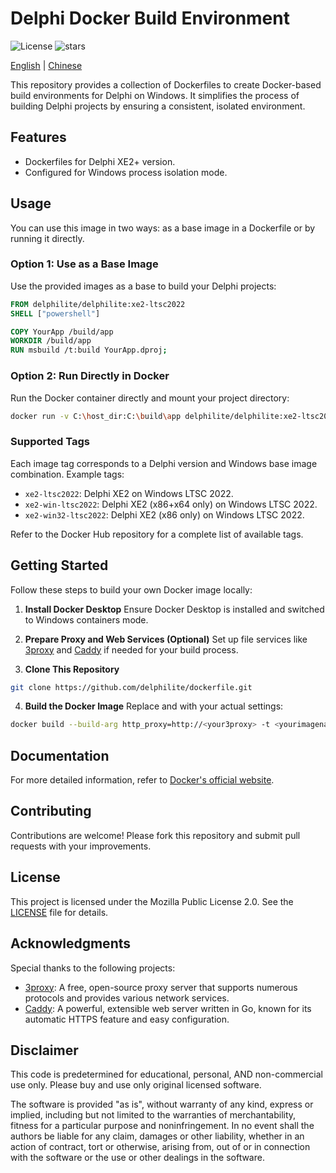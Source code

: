 # Delphi Docker Build Environment
![License](https://img.shields.io/github/license/delphilite/DockerFile)
![stars](https://img.shields.io/github/stars/delphilite/DockerFile.svg)

[English](./README.md) | [Chinese](./README.zh-CN.md)

This repository provides a collection of Dockerfiles to create Docker-based build environments for Delphi on Windows. It simplifies the process of building Delphi projects by ensuring a consistent, isolated environment.

## Features
* Dockerfiles for Delphi XE2+ version.
* Configured for Windows process isolation mode.

## Usage
You can use this image in two ways: as a base image in a Dockerfile or by running it directly.

### Option 1: Use as a Base Image
Use the provided images as a base to build your Delphi projects:

```dockerfile
FROM delphilite/delphilite:xe2-ltsc2022
SHELL ["powershell"]

COPY YourApp /build/app
WORKDIR /build/app
RUN msbuild /t:build YourApp.dproj;
```

### Option 2: Run Directly in Docker
Run the Docker container directly and mount your project directory:

```bash
docker run -v C:\host_dir:C:\build\app delphilite/delphilite:xe2-ltsc2022 msbuild /t:build C:\build\app\YourApp.dproj
```

### Supported Tags
Each image tag corresponds to a Delphi version and Windows base image combination. Example tags:
- `xe2-ltsc2022`: Delphi XE2 on Windows LTSC 2022.
- `xe2-win-ltsc2022`: Delphi XE2 (x86+x64 only) on Windows LTSC 2022.
- `xe2-win32-ltsc2022`: Delphi XE2 (x86 only) on Windows LTSC 2022.

Refer to the Docker Hub repository for a complete list of available tags.

## Getting Started
Follow these steps to build your own Docker image locally:

1. **Install Docker Desktop**
   Ensure Docker Desktop is installed and switched to Windows containers mode.

2. **Prepare Proxy and Web Services (Optional)**
   Set up file services like [3proxy](https://github.com/3proxy/3proxy) and [Caddy](https://github.com/caddyserver/caddy) if needed for your build process.

3. **Clone This Repository**
```bash
git clone https://github.com/delphilite/dockerfile.git
```

4. **Build the Docker Image**
   Replace <your3proxy> and <yourimagename> with your actual settings:
```bash
docker build --build-arg http_proxy=http://<your3proxy> -t <yourimagename>:xe2-ltsc2022 -f Dockerfile-Full .
```

## Documentation
For more detailed information, refer to [Docker's official website](https://www.docker.com/get-started).

## Contributing
Contributions are welcome! Please fork this repository and submit pull requests with your improvements.

## License
This project is licensed under the Mozilla Public License 2.0. See the [LICENSE](LICENSE) file for details.

## Acknowledgments
Special thanks to the following projects:
- [3proxy](https://github.com/3proxy/3proxy): A free, open-source proxy server that supports numerous protocols and provides various network services.
- [Caddy](https://github.com/caddyserver/caddy): A powerful, extensible web server written in Go, known for its automatic HTTPS feature and easy configuration.

## Disclaimer
This code is predetermined for educational, personal, AND non-commercial use only. Please buy and use only original licensed software.

The software is provided "as is", without warranty of any kind, express or implied, including but not limited to the warranties of merchantability, fitness for a particular purpose and noninfringement. In no event shall the authors be liable for any claim, damages or other liability, whether in an action of contract, tort or otherwise, arising from, out of or in connection with the software or the use or other dealings in the software.
